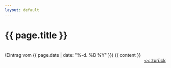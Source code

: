 ```yaml
---
layout: default
---
```

<h1>{{ page.title }}</h1>
<br>
(Eintrag vom {{ page.date | date: "%-d. %B %Y" }})
{{ content }}
<div style="text-align: right;"><a href="javascript:history.back()" class="back"><< zurück</a></div>